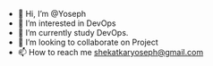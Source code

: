 - 👋 Hi, I’m @Yoseph
- 👀 I’m interested in DevOps
- 🌱 I’m currently study DevOps. 
- 💞️ I’m looking to collaborate on Project
- 📫 How to reach me shekatkaryoseph@gmail.com

<!---
BARBATDOS/BARBATDOS is a ✨ special ✨ repository because its `README.md` (this file) appears on your GitHub profile.
You can click the Preview link to take a look at your changes.
--->

